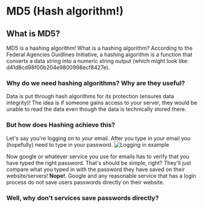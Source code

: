 # MD5 (Hash algorithm!)

## What is MD5?
MD5 is a hashing algorithm! What is a hashing algorithm? According to the Federal Agencies Guidlines Initiative, a hashing algorithm is a function that converts a data string into a numeric string output (which might look like: d41d8cd98f00b204e9800998ecf8427e). 

### Why do we need hashing algorithms? Why are they useful?
Data is put through hash algorithms for its protection (ensures data integrity)! The idea is if someone gains access to your server, they would be unable to read the data even though the data is technically stored there. 

### But how does Hashing achieve this? 
Let's say you're logging on to your email. After you type in your email you (hopefully) need to type in your password.
![Logging in example](https://github.com/Stuycs-K/final-project-09-gao-rachel-ciu-nathaniel/blob/main/pictures/Logging%20in.png)

Now google or whatever service you use for emails has to verify that you have typed the right password. That's should be simple, right? They'll just compare what you typed in with the password they have saved on their website/servers! __**Nope!**__. Google and any reasonable service that has a login process do not save users passwords directly on their website. 

### Well, why don't services save passwords directly?

